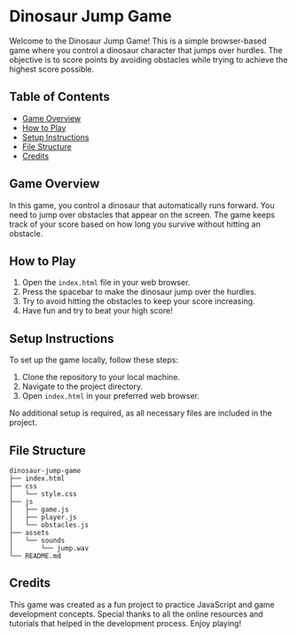 # Dinosaur Jump Game

Welcome to the Dinosaur Jump Game! This is a simple browser-based game where you control a dinosaur character that jumps over hurdles. The objective is to score points by avoiding obstacles while trying to achieve the highest score possible.

## Table of Contents

- [Game Overview](#game-overview)
- [How to Play](#how-to-play)
- [Setup Instructions](#setup-instructions)
- [File Structure](#file-structure)
- [Credits](#credits)

## Game Overview

In this game, you control a dinosaur that automatically runs forward. You need to jump over obstacles that appear on the screen. The game keeps track of your score based on how long you survive without hitting an obstacle.

## How to Play

1. Open the `index.html` file in your web browser.
2. Press the spacebar to make the dinosaur jump over the hurdles.
3. Try to avoid hitting the obstacles to keep your score increasing.
4. Have fun and try to beat your high score!

## Setup Instructions

To set up the game locally, follow these steps:

1. Clone the repository to your local machine.
2. Navigate to the project directory.
3. Open `index.html` in your preferred web browser.

No additional setup is required, as all necessary files are included in the project.

## File Structure

```
dinosaur-jump-game
├── index.html
├── css
│   └── style.css
├── js
│   ├── game.js
│   ├── player.js
│   └── obstacles.js
├── assets
│   └── sounds
│       └── jump.wav
└── README.md
```

## Credits

This game was created as a fun project to practice JavaScript and game development concepts. Special thanks to all the online resources and tutorials that helped in the development process. Enjoy playing!